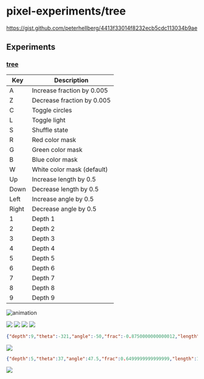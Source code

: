 # pixel-experiments/tree

https://gist.github.com/peterhellberg/4413f33014f8232ecb5cdc113034b9ae

## Experiments

### [tree](/tree/tree.go)

| Key   | Description                |
|-------|----------------------------|
| A     | Increase fraction by 0.005 |
| Z     | Decrease fraction by 0.005 |
| C     | Toggle circles             |
| L     | Toggle light               |
| S     | Shuffle state              |
| R     | Red color mask             |
| G     | Green color mask           |
| B     | Blue color mask            |
| W     | White color mask (default) |
| Up    | Increase length by 0.5     |
| Down  | Decrease length by 0.5     |
| Left  | Increase angle by 0.5      |
| Right | Decrease angle by 0.5      |
| 1     | Depth 1                    |
| 2     | Depth 2                    |
| 3     | Depth 3                    |
| 4     | Depth 4                    |
| 5     | Depth 5                    |
| 6     | Depth 6                    |
| 7     | Depth 7                    |
| 8     | Depth 8                    |
| 9     | Depth 9                    |

![animation](https://user-images.githubusercontent.com/565124/29730798-1aae495c-89e2-11e7-8071-3359f3c74088.gif)

![](https://user-images.githubusercontent.com/565124/29733012-84136aa4-89eb-11e7-98a7-7f60b7ba6399.png)
![](https://user-images.githubusercontent.com/565124/29733017-87751a62-89eb-11e7-8044-c2f0c52e5034.png)
![](https://user-images.githubusercontent.com/565124/29733021-8a9efd70-89eb-11e7-86a2-9bff6dfc99ee.png)
![](https://user-images.githubusercontent.com/565124/29733023-8ca77d9a-89eb-11e7-99c0-b036ded67336.png)

```json
{"depth":9,"theta":-321,"angle":-50,"frac":-0.8750000000000012,"length":369,"mask":{"R":128,"G":128,"B":255,"A":255},"circles":true}
```
![](https://user-images.githubusercontent.com/565124/29735357-ad33db96-89f8-11e7-88f0-087dba0a2a87.png)

```json
{"depth":5,"theta":37,"angle":47.5,"frac":0.6499999999999999,"length":155,"mask":{"R":255,"G":128,"B":128,"A":255},"circles":false}
```
![](https://user-images.githubusercontent.com/565124/29735431-36e99682-89f9-11e7-9027-99a0f06b0ff1.png)
